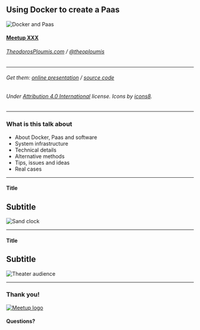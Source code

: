 
## Using Docker to create a Paas

![Docker and Paas](https://png.icons8.com/ios/100/eeeeee/presentation-filled.png)

#### [Meetup XXX](https://www.meetup.com/XXX)

###### [TheodorosPloumis.com](http://www.theodorosploumis.com/en) / [@theoploumis](http://twitter.com/theoploumis)
________________________

###### Get them: [online presentation](http://theodorosploumis.github.io/docker-paas) / [source code](https://github.com/theodorosploumis/docker-paas)

###### Under [Attribution 4.0 International](http://creativecommons.org/licenses/by/4.0/) license. Icons by [icons8](https://icons8.com).

---

### What is this talk about

- About Docker, Paas and software
- System infrastructure
- Technical details
- Alternative methods
- Tips, issues and ideas
- Real cases

---

#### Title
## Subtitle

![Sand clock](https://png.icons8.com/ios-glyphs/120/eeeeee/historical.png)

---

#### Title
## Subtitle

![Theater audience](https://png.icons8.com/ios/100/eeeeee/audience-filled.png)

---

### Thank you!

[![Meetup logo](https://www.meetup.com/XXX)](https://www.meetup.com/XXX)

#### Questions?